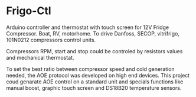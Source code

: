# Frigo-Ctl
Arduino controller and thermostat with touch screen for 12V Fridge Compressor. Boat, RV, motorhome. To drive Danfoss, SECOP, vitrifrigo, 101N0212 compressors control units.

Compressors RPM, start and stop could be controled by resistors values and mechanical thermostat.

To set the best ratio between compressor speed and cold generation needed, the AOE protocol was developed on high end devices. This project coud genarate AOE control on a standard unit and specials functions like manual boost, graphic touch screen and DS18B20 temperature sensors.

